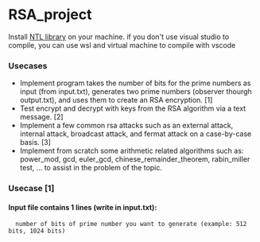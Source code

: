 # RSA_project

Install [NTL library](https://libntl.org/doc/tour-unix.html) on your machine. if you don't use visual studio to compile, you can use wsl and virtual machine to compile with vscode 

### Usecases
* Implement program takes the number of bits for the prime numbers as input (from input.txt), generates two prime numbers (observer thourgh output.txt), and uses them to create an RSA encryption. [1]
* Test encrypt and decrypt with keys from the RSA algorithm via a text message. [2]
* Implement a few common rsa attacks such as an external attack, internal attack, broadcast attack, and fermat attack on a case-by-case basis. [3]
* Implement from scratch some arithmetic related algorithms such as: power_mod, gcd, euler_gcd, chinese_remainder_theorem, rabin_miller test, ... to assist in the problem of the topic.

### Usecase [1]
#### Input file contains 1 lines (write in input.txt):
      number of bits of prime number you want to generate (example: 512 bits, 1024 bits)
